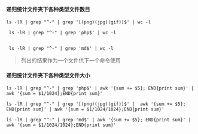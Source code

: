 #### 递归统计文件夹下各种类型文件数目

    ls -lR | grep "^-" | grep '[(png)(jpg)(gif)]$' | wc -l

     ls -lR | grep "^-" | grep 'php$' | wc -l


     ls -lR | grep "^-" | grep 'md$' | wc -l

> 列出的结果作为一个文件供下一个命令使用

#### 递归统计文件夹下各种类型文件大小

    ls -lR | grep "^-" | grep 'php$' | awk '{sum += $5}; END{print sum}' | awk '{sum = $1/1024};END{print sum}'

    ls -lR | grep "^-" | grep '[(png)(jpg)(gif)]$' |  awk '{sum += $5}; END{print sum}' | awk '{sum = $1/1024/1024};END{print sum}'

    ls -lR | grep "^-" | grep 'md$' | awk '{sum += $5}; END{print sum}' | awk '{sum = $1/1024/1024};END{print sum}'

